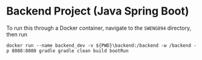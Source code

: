 # Backend Project (Java Spring Boot)
To run this through a Docker container, navigate to the `SWENG894` directory, then run
```
docker run --name backend_dev -v ${PWD}\backend:/backend -w /backend -p 8080:8080 gradle gradle clean build bootRun
```
